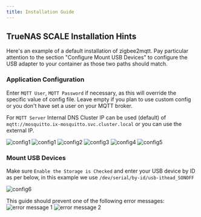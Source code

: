 ```yaml
---
title: Installation Guide
---
```


## TrueNAS SCALE Installation Hints

Here's an example of a default installation of zigbee2mqtt. Pay particular attention to the section "Configure Mount USB Devices" to configure the USB adapter to your container as those two paths should match.

### Application Configuration

Enter `MQTT User`, `MQTT Password` if necessary, as this will override the specific value of config file. Leave empty if you plan to use custom config or you don't have set a user on your MQTT broker.

For `MQTT Server` Internal DNS Cluster IP can be used (default) of `mqtt://mosquitto.ix-mosquitto.svc.cluster.local` or you can use the external IP.

![config1](images/config1.png)
![config1](images/config1.png)
![config2](images/config2.png)
![config3](images/config3.png)
![config4](images/config4.png)
![config5](images/config5.png)

### Mount USB Devices

Make sure `Enable the Storage is Checked` and enter your USB device by ID as per below, in this example we use `/dev/serial/by-id/usb-ithead_SONOFF`

![config6](images/config6.png)

This guide should prevent one of the following error messages:
![error message 1](images/error_log1.png)
![error message 2](images/error_log2.png)
